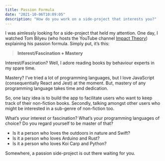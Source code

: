 ```yaml
---
title: Passion Formula
date: "2021-10-06T10:09:05"
description: "How do you work on a side-project that interests you?"
---
```


I was aimlessly looking for a side-project that held my attention. One day, I watched Tom Bilyeu (who hosts the YouTube channel [Impact Theory](https://www.youtube.com/c/TomBilyeu "Impact Theory")) explaining his passion formula. Simply put, it’s this:

> **Interest/Fascination + Mastery**

Interest/Fascination? Well, I adore reading books by behaviour experts in my spare time.

Mastery? I’ve tried a lot of programming languages, but I love JavaScript (consequentially React and Jest) at the moment. But, mastery of any programming language takes time and dedication.

So, one lazy idea is to build the app to facilitate users who want to keep track of their non-fiction books. Secondly, talking amongst other users who might be interested in a sub-genre of non-fiction too.

What’s your interest or fascination? What’s your programming languages of choice? Do you regard yourself to be master of that?

- Is it a person who loves the outdoors in nature and Swift?
- Is it a person who loves Arduino and Rust?
- Is it a person who loves Koi Carp and Python?

Somewhere, a passion side-project is out there waiting for you.